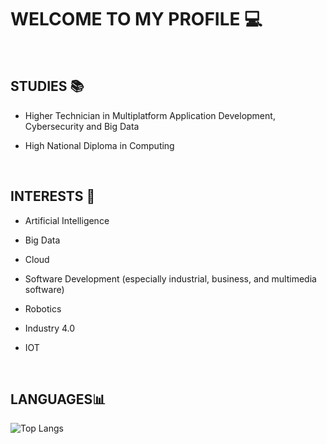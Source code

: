 # WELCOME TO MY PROFILE 💻   
<br>

## STUDIES 📚

- Higher Technician in Multiplatform Application Development, Cybersecurity and Big Data  

- High National Diploma in Computing    
<br>

## INTERESTS 🎯  

- Artificial Intelligence 

- Big Data

- Cloud
  
- Software Development (especially industrial, business, and multimedia software)

- Robotics

- Industry 4.0

- IOT
<br>

## LANGUAGES📊  

![Top Langs](https://github-readme-stats-git-masterrstaa-rickstaa.vercel.app/api/top-langs/?username=alberto333X)



<!--
**alberto333X/alberto333X** is a ✨ _special_ ✨ repository because its `README.md` (this file) appears on your GitHub profile.

Here are some ideas to get you started:

- 🔭 I’m currently working on ...
- 🌱 I’m currently learning ...
- 👯 I’m looking to collaborate on ...
- 🤔 I’m looking for help with ...
- 💬 Ask me about ...
- 📫 How to reach me: ...
- 😄 Pronouns: ...
- ⚡ Fun fact: ...
-->
